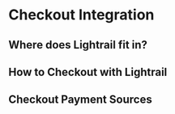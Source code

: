 # Checkout Integration

## Where does Lightrail fit in?

## How to Checkout with Lightrail

## Checkout Payment Sources